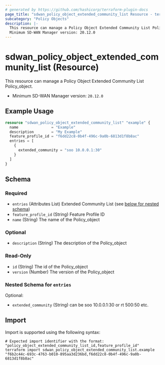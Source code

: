```yaml
---
# generated by https://github.com/hashicorp/terraform-plugin-docs
page_title: "sdwan_policy_object_extended_community_list Resource - terraform-provider-sdwan"
subcategory: "Policy Objects"
description: |-
  This resource can manage a Policy Object Extended Community List Policy_object.
  Minimum SD-WAN Manager version: 20.12.0
---
```


# sdwan_policy_object_extended_community_list (Resource)

This resource can manage a Policy Object Extended Community List Policy_object.
  - Minimum SD-WAN Manager version: `20.12.0`

## Example Usage

```terraform
resource "sdwan_policy_object_extended_community_list" "example" {
  name               = "Example"
  description        = "My Example"
  feature_profile_id = "f6dd22c8-0b4f-496c-9a0b-6813d1f8b8ac"
  entries = [
    {
      extended_community = "soo 10.0.0.1:30"
    }
  ]
}
```

<!-- schema generated by tfplugindocs -->
## Schema

### Required

- `entries` (Attributes List) Extended Community List (see [below for nested schema](#nestedatt--entries))
- `feature_profile_id` (String) Feature Profile ID
- `name` (String) The name of the Policy_object

### Optional

- `description` (String) The description of the Policy_object

### Read-Only

- `id` (String) The id of the Policy_object
- `version` (Number) The version of the Policy_object

<a id="nestedatt--entries"></a>
### Nested Schema for `entries`

Optional:

- `extended_community` (String) can be soo 10.0.0.1:30 or rt 500:50 etc.

## Import

Import is supported using the following syntax:

```shell
# Expected import identifier with the format: "policy_object_extended_community_list_id,feature_profile_id"
terraform import sdwan_policy_object_extended_community_list.example "f6b2c44c-693c-4763-b010-895aa3d236bd,f6dd22c8-0b4f-496c-9a0b-6813d1f8b8ac"
```

